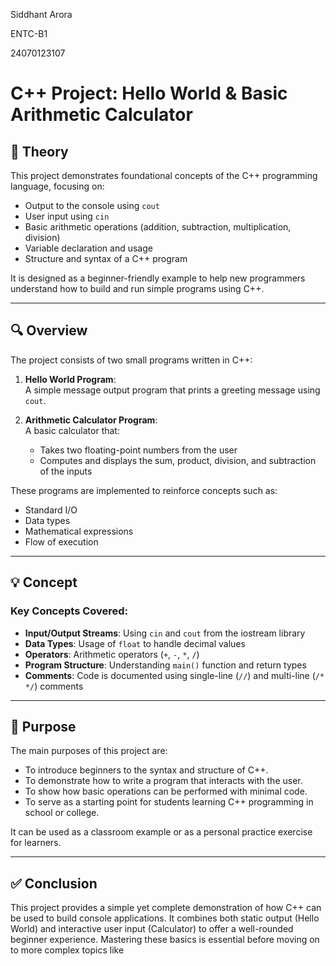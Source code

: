 Siddhant Arora

ENTC-B1

24070123107

# C++ Project: Hello World & Basic Arithmetic Calculator

## 📘 Theory

This project demonstrates foundational concepts of the C++ programming language, focusing on:

- Output to the console using `cout`
- User input using `cin`
- Basic arithmetic operations (addition, subtraction, multiplication, division)
- Variable declaration and usage
- Structure and syntax of a C++ program

It is designed as a beginner-friendly example to help new programmers understand how to build and run simple programs using C++.

---

## 🔍 Overview

The project consists of two small programs written in C++:

1. **Hello World Program**:  
   A simple message output program that prints a greeting message using `cout`.

2. **Arithmetic Calculator Program**:  
   A basic calculator that:
   - Takes two floating-point numbers from the user
   - Computes and displays the sum, product, division, and subtraction of the inputs

These programs are implemented to reinforce concepts such as:
- Standard I/O
- Data types
- Mathematical expressions
- Flow of execution

---

## 💡 Concept

### Key Concepts Covered:

- **Input/Output Streams**: Using `cin` and `cout` from the iostream library
- **Data Types**: Usage of `float` to handle decimal values
- **Operators**: Arithmetic operators (`+`, `-`, `*`, `/`)
- **Program Structure**: Understanding `main()` function and return types
- **Comments**: Code is documented using single-line (`//`) and multi-line (`/* */`) comments

---

## 🎯 Purpose

The main purposes of this project are:

- To introduce beginners to the syntax and structure of C++.
- To demonstrate how to write a program that interacts with the user.
- To show how basic operations can be performed with minimal code.
- To serve as a starting point for students learning C++ programming in school or college.

It can be used as a classroom example or as a personal practice exercise for learners.

---

## ✅ Conclusion

This project provides a simple yet complete demonstration of how C++ can be used to build console applications. It combines both static output (Hello World) and interactive user input (Calculator) to offer a well-rounded beginner experience. Mastering these basics is essential before moving on to more complex topics like
